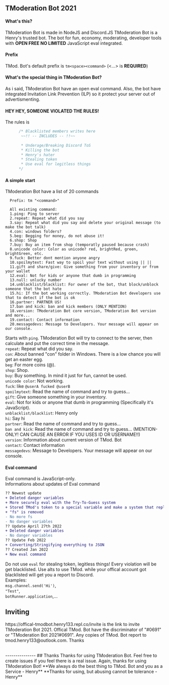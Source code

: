 ## TModeration Bot 2021
#### What's this?
TModeration Bot is made in NodeJS and Discord.JS
TModeration Bot is a Henry's trusted bot. The bot for fun, economy, moderating, developer tools with **OPEN FREE NO LIMITED** JavaScript eval integrated.
#### Prefix
TMod. Bot's default prefix is `tm<space><command>`
(<...> is __**REQUIRED**__)
#### What's the special thing in TModeration Bot?
As i said, TModeration Bot have an open eval command.
Also, the bot have integrated Invitation Link Prevention (ILP) so it protect your server out of advertismenting.
#### HEY HEY, SOMEONE VIOLATED THE RULES!
The rules is
```js
      /* Blacklisted members writes here
       ~~!! -- INCLUDES -- !!~~
       
       * Underage/Breaking Discord ToS
       * Killing the bot
       * Henry's hater
       * Stealing token
       * Use eval for legitless things
      */
```
#### A simple start
TModeration Bot have a list of 20 commands
```
  Prefix: tm "<command>"

  All existing command:
  1.ping: Ping to server
  2.repeat: Repeat what did you say
  3.say: Repeat what did you say and delete your original message (to make the bot talk)
  4.con: windows folders?
  5.beg: Begging for money, do not abuse it!
  6.shop: Shop
  7.buy: Buy an item from shop (temporatly paused because crash)
  8.unicode color: Color as unicode? red, brightRed, green, brightGreen, etc.
  9.fuck: Better dont mention anyone angry
  10.spoilmytext: Fast way to spoil your text without using || ||
  11.gift and share/give: Give something from your inventory or from your wallet
  12.eval: Not for kids or anyone that dumb in programming
  13.null: unlucky number
  14.unblacklist/blacklist: For owner of the bot, that block/unblock someone that the bot hate
  15.hi: If the bot working correctly. TModeration Bot developers use that to detect if the bot is ok
  16.partner: PARTNER US!
  17.ban and kick: ban and kick members (ONLY MENTION)
  18.version: TModeration Bot core version, TModeration Bot version and more...
  19.contact: Contact information
  20.messagedevs: Message to Developers. Your message will appear on our console.
```
Starts with `ping`. TModeration Bot will try to connect to the server, then calculate and put the correct time in the message.<br>
`repeat`: Repeat what did you say.<br>
`con`: About banned "con" folder in Windows. There is a low chance you will get an easter egg.<br>
`beg`: For more coins (@).<br>
`shop`: Shop.<br>
`buy`: Buy something. In mind it just for fun, cannot be used.<br>
`unicode color`: Not working.<br>
`fuck`: like `@userA fucked @userB`<br>
`spoilmytext`: Read the name of command and try to guess...<br>
`gift`: Give someone something in your inventory.<br>
`eval`: Not for kids or anyone that dumb in programming (Specifically it's JavaScript).<br>
`unblacklist/blacklist`: Henry only<br>
`hi`: Say hi<br>
`partner`: Read the name of command and try to guess...<br>
`ban and kick`: Read the name of command and try to guess... (MENTION-ONLY! CAN CAUSE AN ERROR IF YOU USES ID OR USERNAME!!)<br>
`version`: Information about current version of TMod. Bot<br>
`contact`: Contact information<br>
`messagedevs`: Message to Developers. Your message will appear on our console.<br>
#### Eval command
Eval command is JavaScript-only.<br>
Informations about updates of Eval command<br>
```diff
?? Newest update
+ Deleted danger variables
+ More securely eval with the Try-To-Guess system
+ Stored TMod's token to a special variable and make a system that replace the bot token when triggered to null
+ "fs" is removed
- No more fs
- No danger variables
?? Update April 27th 2022
+ Deleted danger variables
- No danger variables
?? Update Feb 2022
+ Converting/Stringifying everything to JSON
?? Created Jan 2022
+ New eval command
```
Do not use `eval` for stealing token, legitless things! Every violation will be get blacklisted. Use alts to use TMod. while your offical account got blacklisted will get you a report to Discord.<br>
Examples:<br>
`msg.channel.send('Hi')`,<br>
`"Test"`,<br>
`botRunner.application`,...<br>
## Inviting <br>
<p>https://offical-tmodbot.henry133.repl.co/invite is the link to invite TModeration Bot 2021. Offical TMod. Bot have the discriminator of "#0691" or "TModeration Bot 2021#0691". Any copies of TMod. Bot report to tmod.henry133@outlook.com. Thanks</p><br>
---------------
## Thanks
Thanks for using TModeration Bot. Feel free to create issues if you feel there is a real issue. Again, thanks for using TModeration Bot!
**We always do the best thing to TMod. Bot and you as a Service - Henry**
**Thanks for using, but abusing cannot be tolerance - Henry**
